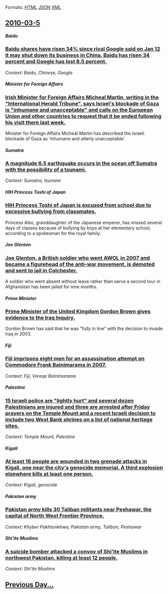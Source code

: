 
Formats: [HTML](2010/03/5/index.html)  [JSON](2010/03/5/index.json)  [XML](2010/03/5/index.xml)  

## [2010-03-5](/news/2010/03/5/index.md)

##### Baidu
### [Baidu shares have risen 34% since rival Google said on Jan 12 it may shut down its business in China. Baidu has risen 34 percent and Google has lost 8.5 percent. ](/news/2010/03/5/baidu-shares-have-risen-34-since-rival-google-said-on-jan-12-it-may-shut-down-its-business-in-china-baidu-has-risen-34-percent-and-google.md)
_Context: Baidu, Chinese, Google_

##### Minister for Foreign Affairs
### [Irish Minister for Foreign Affairs Micheal Martin, writing in the "International Herald Tribune", says Israel's blockade of Gaza is "inhumane and unacceptable" and calls on the European Union and other countries to request that it be ended following his visit there last week. ](/news/2010/03/5/irish-minister-for-foreign-affairs-michea-l-martin-writing-in-the-international-herald-tribune-says-israel-s-blockade-of-gaza-is-inhuma.md)
Minister for Foreign Affairs Micheál Martin has described the Israeli blockade of Gaza as &#39;inhumane and utterly unacceptable&#39;.

##### Sumatra
### [A magnitude 6.5 earthquake occurs in the ocean off Sumatra with the possibility of a tsunami. ](/news/2010/03/5/a-magnitude-6-5-earthquake-occurs-in-the-ocean-off-sumatra-with-the-possibility-of-a-tsunami.md)
_Context: Sumatra, tsunami_

##### HIH Princess Toshi of Japan
### [HIH Princess Toshi of Japan is excused from school due to excessive bullying from classmates. ](/news/2010/03/5/hih-princess-toshi-of-japan-is-excused-from-school-due-to-excessive-bullying-from-classmates.md)
Princess Aiko, granddaughter of the Japanese emperor, has missed several days of classes because of bullying by boys at her elementary school, according to a spokesman for the royal family.

##### Joe Glenton
### [Joe Glenton, a British soldier who went AWOL in 2007 and became a figurehead of the anti-war movement, is demoted and sent to jail in Colchester. ](/news/2010/03/5/joe-glenton-a-british-soldier-who-went-awol-in-2007-and-became-a-figurehead-of-the-anti-war-movement-is-demoted-and-sent-to-jail-in-colche.md)
A soldier who went absent without leave rather than serve a second tour in Afghanistan has been jailed for nine months.

##### Prime Minister
### [Prime Minister of the United Kingdom Gordon Brown gives evidence to the Iraq Inquiry. ](/news/2010/03/5/prime-minister-of-the-united-kingdom-gordon-brown-gives-evidence-to-the-iraq-inquiry.md)
Gordon Brown has said that he was &#034;fully in line&#034; with the decision to invade Iraq in 2003.

##### Fiji
### [Fiji imprisons eight men for an assassination attempt on Commodore Frank Bainimarama in 2007. ](/news/2010/03/5/fiji-imprisons-eight-men-for-an-assassination-attempt-on-commodore-frank-bainimarama-in-2007.md)
_Context: Fiji, Voreqe Bainimarama_

##### Palestine
### [15 Israeli police are "lightly hurt" and several dozen Palestinians are injured and three are arrested after Friday prayers on the Temple Mount and a recent Israeli decision to include two West Bank shrines on a list of national heritage sites.](/news/2010/03/5/15-israeli-police-are-lightly-hurt-and-several-dozen-palestinians-are-injured-and-three-are-arrested-after-friday-prayers-on-the-temple-mo.md)
_Context: Temple Mount, Palestine_

##### Kigali
### [At least 16 people are wounded in two grenade attacks in Kigali, one near the city's genocide memorial. A third explosion elsewhere kills at least one person. ](/news/2010/03/5/at-least-16-people-are-wounded-in-two-grenade-attacks-in-kigali-one-near-the-city-s-genocide-memorial-a-third-explosion-elsewhere-kills-at.md)
_Context: Kigali, genocide_

##### Pakistan army
### [Pakistan army kills 30 Taliban militants near Peshawar, the capital of North West Frontier Province. ](/news/2010/03/5/pakistan-army-kills-30-taliban-militants-near-peshawar-the-capital-of-north-west-frontier-province.md)
_Context: Khyber Pakhtunkhwa, Pakistan army, Taliban, Peshawar_

##### Shi'ite Muslims
### [A suicide bomber attacked a convoy of Shi'ite Muslims in northwest Pakistan, killing at least 12 people. ](/news/2010/03/5/a-suicide-bomber-attacked-a-convoy-of-shi-ite-muslims-in-northwest-pakistan-killing-at-least-12-people.md)
_Context: Shi'ite Muslims_

## [Previous Day...](/news/2010/03/4/index.md)

